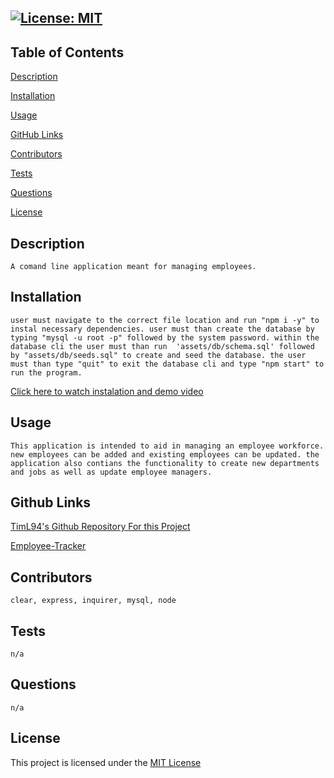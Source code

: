 
  ## [![License: MIT](https://img.shields.io/badge/License-MIT-yellow.svg)](https://opensource.org/licenses/MIT)

  ## Table of Contents

 [Description](#description)

 [Installation](#installation)

 [Usage](#usage)

 [GitHub Links](#github-links)

 [Contributors](#contributors)
 
 [Tests](#tests)
 
 [Questions](#questions)

 [License](#license)
 

  ## Description

    A comand line application meant for managing employees.

  ## Installation

    user must navigate to the correct file location and run "npm i -y" to instal necessary dependencies. user must than create the database by typing "mysql -u root -p" followed by the system password. within the database cli the user must than run  'assets/db/schema.sql' followed by "assets/db/seeds.sql" to create and seed the database. the user must than type "quit" to exit the database cli and type "npm start" to run the program.

[Click here to watch instalation and demo video](./assets/videos/employee-tracker-demo.mp4)

  ## Usage

    This application is intended to aid in managing an employee workforce. new employees can be added and existing employees can be updated. the application also contians the functionality to create new departments and jobs as well as update employee managers.

  ## Github Links

  
  [TimL94's Github Repository For this Project](https://www.github.com/TimL94/Employee-Tracker)
  
  [Employee-Tracker](https://TimL94.github.io/Employee-Tracker)
    

  ## Contributors

    clear, express, inquirer, mysql, node

  ## Tests

    n/a

  ## Questions

    n/a
    
  ## License

  This project is licensed under the [MIT License](https://opensource.org/licenses/MIT)
